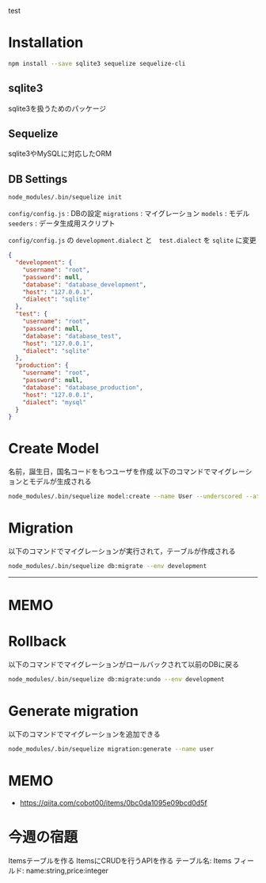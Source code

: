 test
# Installation

```bash
npm install --save sqlite3 sequelize sequelize-cli
```

## sqlite3

sqlite3を扱うためのパッケージ

## Sequelize

sqlite3やMySQLに対応したORM

## DB Settings

```bash
node_modules/.bin/sequelize init
```

`config/config.js` : DBの設定
`migrations` : マイグレーション
`models` : モデル
`seeders` : データ生成用スクリプト

`config/config.js` の `development.dialect` と　`test.dialect` を `sqlite` に変更

```json
{
  "development": {
    "username": "root",
    "password": null,
    "database": "database_development",
    "host": "127.0.0.1",
    "dialect": "sqlite"
  },
  "test": {
    "username": "root",
    "password": null,
    "database": "database_test",
    "host": "127.0.0.1",
    "dialect": "sqlite"
  },
  "production": {
    "username": "root",
    "password": null,
    "database": "database_production",
    "host": "127.0.0.1",
    "dialect": "mysql"
  }
}
```

# Create Model

名前，誕生日，国名コードをもつユーザを作成
以下のコマンドでマイグレーションとモデルが生成される

```bash
node_modules/.bin/sequelize model:create --name User --underscored --attributes name:string,birth:date,country_code:integer
```

# Migration

以下のコマンドでマイグレーションが実行されて，テーブルが作成される

```bash
node_modules/.bin/sequelize db:migrate --env development
```

---

# MEMO

# Rollback

以下のコマンドでマイグレーションがロールバックされて以前のDBに戻る

```bash
node_modules/.bin/sequelize db:migrate:undo --env development
```

# Generate migration

以下のコマンドでマイグレーションを追加できる

```bash
node_modules/.bin/sequelize migration:generate --name user
```

# MEMO

- https://qiita.com/cobot00/items/0bc0da1095e09bcd0d5f



# 今週の宿題

Itemsテーブルを作る
ItemsにCRUDを行うAPIを作る
テーブル名: Items
フィールド: name:string,price:integer
